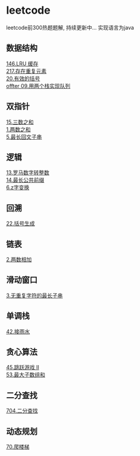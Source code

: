 # leetcode
leetcode前300热题题解, 持续更新中... 实现语言为java

## 数据结构
[146.LRU 缓存](https://github.com/lijialin-etc/leetcode/blob/master/%5B146%5D%20LRU%20%E7%BC%93%E5%AD%98.md)<br/>
[217.存在重复元素](https://github.com/lijialin-etc/leetcode/blob/master/%5B217%5D%20%E5%AD%98%E5%9C%A8%E9%87%8D%E5%A4%8D%E5%85%83%E7%B4%A0.md)<br/>
[20.有效的括号](https://github.com/lijialin-etc/leetcode/blob/master/%5B20%5D%20%E6%9C%89%E6%95%88%E7%9A%84%E6%8B%AC%E5%8F%B7.md)<br/>
[offter 09.用两个栈实现队列](https://github.com/lijialin-etc/leetcode/blob/master/%5Boffter%2009%5D%20%E7%94%A8%E4%B8%A4%E4%B8%AA%E6%A0%88%E5%AE%9E%E7%8E%B0%E9%98%9F%E5%88%97.md)<br/>

## 双指针
[15.三数之和](https://github.com/lijialin-etc/leetcode/blob/master/%5B15%5D%20%E4%B8%89%E6%95%B0%E4%B9%8B%E5%92%8C.md)<br/>
[1.两数之和](https://github.com/lijialin-etc/leetcode/blob/master/%5B1%5D%20%E4%B8%A4%E6%95%B0%E4%B9%8B%E5%92%8C.md)<br/>
[5.最长回文子串](https://github.com/lijialin-etc/leetcode/blob/master/%5B5%5D%20%E6%9C%80%E9%95%BF%E5%9B%9E%E6%96%87%E5%AD%90%E4%B8%B2.md)<br/>

## 逻辑
[13.罗马数字转整数](https://github.com/lijialin-etc/leetcode/blob/master/%5B13%5D%20%E7%BD%97%E9%A9%AC%E6%95%B0%E5%AD%97%E8%BD%AC%E6%95%B4%E6%95%B0.md)<br/>
[14.最长公共前缀](https://github.com/lijialin-etc/leetcode/blob/master/%5B14%5D%20%E6%9C%80%E9%95%BF%E5%85%AC%E5%85%B1%E5%89%8D%E7%BC%80.md)<br/>
[6.z字变换](https://github.com/lijialin-etc/leetcode/blob/master/%5B6%5D%20z%E5%AD%97%E5%8F%98%E6%8D%A2.md)<br/>

## 回溯
[22.括号生成](https://github.com/lijialin-etc/leetcode/blob/master/%5B22%5D%20%E6%8B%AC%E5%8F%B7%E7%94%9F%E6%88%90.md)<br/>

## 链表
[2.两数相加](https://github.com/lijialin-etc/leetcode/blob/master/%5B2%5D%20%E4%B8%A4%E6%95%B0%E7%9B%B8%E5%8A%A0.md)<br/>

## 滑动窗口
[3.无重复字符的最长子串](https://github.com/lijialin-etc/leetcode/blob/master/%5B3%5D%20%E6%97%A0%E9%87%8D%E5%A4%8D%E5%AD%97%E7%AC%A6%E7%9A%84%E6%9C%80%E9%95%BF%E5%AD%90%E4%B8%B2.md)<br/>

## 单调栈
[42.接雨水](https://github.com/lijialin-etc/leetcode/blob/master/%5B42%5D%20%E6%8E%A5%E9%9B%A8%E6%B0%B4.md)<br/>

## 贪心算法
[45.跳跃游戏 II](https://github.com/lijialin-etc/leetcode/blob/master/%5B45%5D%20%E8%B7%B3%E8%B7%83%E6%B8%B8%E6%88%8F%20II.md)<br/>
[53.最大子数组和](https://github.com/lijialin-etc/leetcode/blob/master/%5B53%5D%20%E6%9C%80%E5%A4%A7%E5%AD%90%E6%95%B0%E7%BB%84%E5%92%8C.md)<br/>

## 二分查找
[704.二分查找](https://github.com/lijialin-etc/leetcode/blob/master/%5B704%5D%20%E4%BA%8C%E5%88%86%E6%9F%A5%E6%89%BE.md)<br/>

## 动态规划
[70.爬楼梯](https://github.com/lijialin-etc/leetcode/blob/master/%5B70%5D%20%E7%88%AC%E6%A5%BC%E6%A2%AF.md)<br/>
